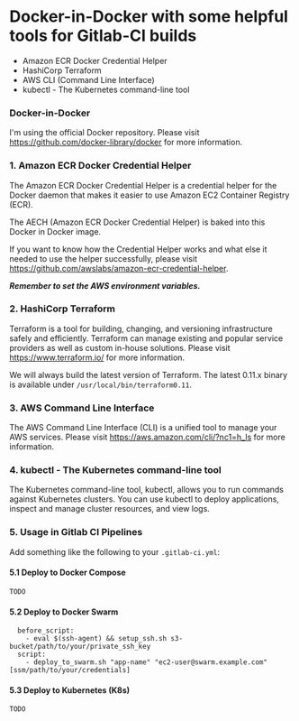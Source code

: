 # Docker-in-Docker with some helpful tools for Gitlab-CI builds

* Amazon ECR Docker Credential Helper
* HashiCorp Terraform
* AWS CLI (Command Line Interface)
* kubectl - The Kubernetes command-line tool

### Docker-in-Docker

I'm using the official Docker repository. Please visit https://github.com/docker-library/docker for more information.

### 1. Amazon ECR Docker Credential Helper

The Amazon ECR Docker Credential Helper is a credential helper for the Docker daemon that makes it easier to use Amazon EC2 Container Registry (ECR).

The AECH (Amazon ECR Docker Credential Helper) is baked into this Docker in Docker image.

If you want to know how the Credential Helper works and what else it needed to use the helper successfully, please visit https://github.com/awslabs/amazon-ecr-credential-helper.

***Remember to set the AWS environment variables.***

### 2. HashiCorp Terraform

Terraform is a tool for building, changing, and versioning infrastructure safely and efficiently. Terraform can manage existing and popular service providers as well as custom in-house solutions. Please visit https://www.terraform.io/ for more information.

We will always build the latest version of Terraform. The latest 0.11.x binary is available under `/usr/local/bin/terraform0.11`. 

### 3. AWS Command Line Interface

The AWS Command Line Interface (CLI) is a unified tool to manage your AWS services. Please visit https://aws.amazon.com/cli/?nc1=h_ls for more information.

### 4. kubectl - The Kubernetes command-line tool

The Kubernetes command-line tool, kubectl, allows you to run commands against Kubernetes clusters. You can use kubectl to deploy applications, inspect and manage cluster resources, and view logs.

### 5. Usage in Gitlab CI Pipelines

Add something like the following to your `.gitlab-ci.yml`:

#### 5.1 Deploy to Docker Compose

```
TODO
```

#### 5.2 Deploy to Docker Swarm

```
  before_script:
    - eval $(ssh-agent) && setup_ssh.sh s3-bucket/path/to/your/private_ssh_key
  script:
    - deploy_to_swarm.sh "app-name" "ec2-user@swarm.example.com" [ssm/path/to/your/credentials]
```

#### 5.3 Deploy to Kubernetes (K8s)

```
TODO
```
